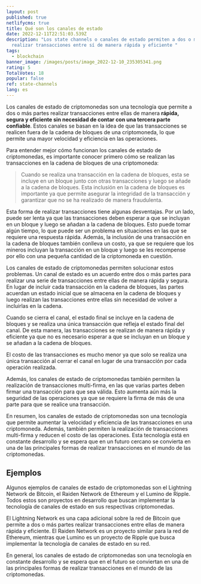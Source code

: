 ```yaml
---
layout: post
published: true
netlifycms: true
title: Qué son los canales de estado
date: 2022-12-11T22:51:03.539Z
description: "Los state channels o canales de estado permiten a dos o más partes
  realizar transacciones entre sí de manera rápida y eficiente "
tags:
  - blockchain
banner_image: /images/posts/image_2022-12-10_235305341.png
rating: 5
TotalVotes: 18
popular: false
ref: state-channels
lang: es
---
```

Los canales de estado de criptomonedas son una tecnología que permite a dos o más partes realizar transacciones entre ellas de manera **rápida, segura y eficiente sin necesidad de contar con una tercera parte confiable**. Estos canales se basan en la idea de que las transacciones se realicen fuera de la cadena de bloques de una criptomoneda, lo que permite una mayor velocidad y eficiencia en las operaciones.

Para entender mejor cómo funcionan los canales de estado de criptomonedas, es importante conocer primero cómo se realizan las transacciones en la cadena de bloques de una criptomoneda:

> Cuando se realiza una transacción en la cadena de bloques, esta se incluye en un bloque junto con otras transacciones y luego se añade a la cadena de bloques. Esta inclusión en la cadena de bloques es importante ya que permite asegurar la integridad de la transacción y garantizar que no se ha realizado de manera fraudulenta.

Esta forma de realizar transacciones tiene algunas desventajas. Por un lado, puede ser lenta ya que las transacciones deben esperar a que se incluyan en un bloque y luego se añadan a la cadena de bloques. Esto puede tomar algún tiempo, lo que puede ser un problema en situaciones en las que se requiere una respuesta rápida. Además, la inclusión de una transacción en la cadena de bloques también conlleva un costo, ya que se requiere que los mineros incluyan la transacción en un bloque y luego se les recompense por ello con una pequeña cantidad de la criptomoneda en cuestión.

Los canales de estado de criptomonedas permiten solucionar estos problemas. Un canal de estado es un acuerdo entre dos o más partes para realizar una serie de transacciones entre ellas de manera rápida y segura. En lugar de incluir cada transacción en la cadena de bloques, las partes acuerdan un estado inicial que se almacena en la cadena de bloques y luego realizan las transacciones entre ellas sin necesidad de volver a incluirlas en la cadena.

Cuando se cierra el canal, el estado final se incluye en la cadena de bloques y se realiza una única transacción que refleja el estado final del canal. De esta manera, las transacciones se realizan de manera rápida y eficiente ya que no es necesario esperar a que se incluyan en un bloque y se añadan a la cadena de bloques.

El costo de las transacciones es mucho menor ya que solo se realiza una única transacción al cerrar el canal en lugar de una transacción por cada operación realizada.

Además, los canales de estado de criptomonedas también permiten la realización de transacciones multi-firma, en las que varias partes deben firmar una transacción para que sea válida. Esto aumenta aún más la seguridad de las operaciones ya que se requiere la firma de más de una parte para que se realice una transacción.

En resumen, los canales de estado de criptomonedas son una tecnología que permite aumentar la velocidad y eficiencia de las transacciones en una criptomoneda. Además, también permiten la realización de transacciones multi-firma y reducen el costo de las operaciones. Esta tecnología está en constante desarrollo y se espera que en un futuro cercano se convierta en una de las principales formas de realizar transacciones en el mundo de las criptomonedas.

## Ejemplos

Algunos ejemplos de canales de estado de criptomonedas son el Lightning Network de Bitcoin, el Raiden Network de Ethereum y el Lumino de Ripple. Todos estos son proyectos en desarrollo que buscan implementar la tecnología de canales de estado en sus respectivas criptomonedas.

El Lightning Network es una capa adicional sobre la red de Bitcoin que permite a dos o más partes realizar transacciones entre ellas de manera rápida y eficiente. El Raiden Network es un proyecto similar para la red de Ethereum, mientras que Lumino es un proyecto de Ripple que busca implementar la tecnología de canales de estado en su red.

En general, los canales de estado de criptomonedas son una tecnología en constante desarrollo y se espera que en el futuro se conviertan en una de las principales formas de realizar transacciones en el mundo de las criptomonedas.
